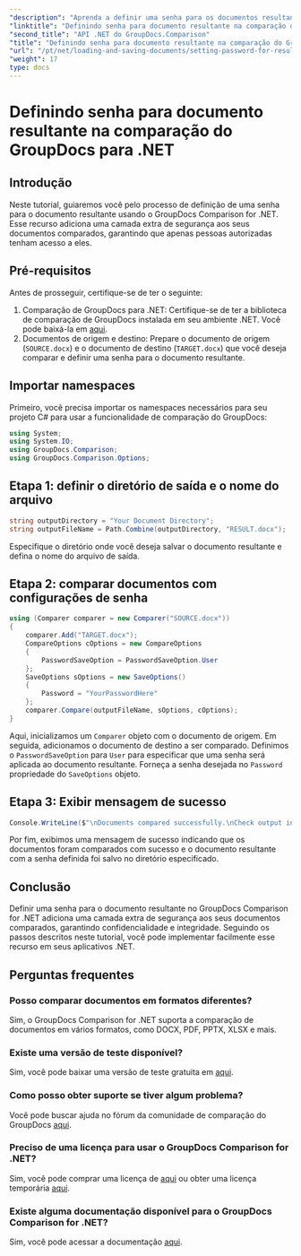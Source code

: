 ```yaml
---
"description": "Aprenda a definir uma senha para os documentos resultantes no GroupDocs Comparison for .NET. Aumente a segurança e proteja seus arquivos comparados."
"linktitle": "Definindo senha para documento resultante na comparação do GroupDocs para .NET"
"second_title": "API .NET do GroupDocs.Comparison"
"title": "Definindo senha para documento resultante na comparação do GroupDocs para .NET"
"url": "/pt/net/loading-and-saving-documents/setting-password-for-resultant-document/"
"weight": 17
type: docs
---
```

# Definindo senha para documento resultante na comparação do GroupDocs para .NET

## Introdução
Neste tutorial, guiaremos você pelo processo de definição de uma senha para o documento resultante usando o GroupDocs Comparison for .NET. Esse recurso adiciona uma camada extra de segurança aos seus documentos comparados, garantindo que apenas pessoas autorizadas tenham acesso a eles.
## Pré-requisitos
Antes de prosseguir, certifique-se de ter o seguinte:
1. Comparação de GroupDocs para .NET: Certifique-se de ter a biblioteca de comparação de GroupDocs instalada em seu ambiente .NET. Você pode baixá-la em [aqui](https://releases.groupdocs.com/comparison/net/).
2. Documentos de origem e destino: Prepare o documento de origem (`SOURCE.docx`) e o documento de destino (`TARGET.docx`) que você deseja comparar e definir uma senha para o documento resultante.

## Importar namespaces
Primeiro, você precisa importar os namespaces necessários para seu projeto C# para usar a funcionalidade de comparação do GroupDocs:
```csharp
using System;
using System.IO;
using GroupDocs.Comparison;
using GroupDocs.Comparison.Options;
```
## Etapa 1: definir o diretório de saída e o nome do arquivo
```csharp
string outputDirectory = "Your Document Directory";
string outputFileName = Path.Combine(outputDirectory, "RESULT.docx");
```
Especifique o diretório onde você deseja salvar o documento resultante e defina o nome do arquivo de saída.
## Etapa 2: comparar documentos com configurações de senha
```csharp
using (Comparer comparer = new Comparer("SOURCE.docx"))
{
    comparer.Add("TARGET.docx");
    CompareOptions cOptions = new CompareOptions
    {
        PasswordSaveOption = PasswordSaveOption.User
    };
    SaveOptions sOptions = new SaveOptions()
    {
        Password = "YourPasswordHere"
    };
    comparer.Compare(outputFileName, sOptions, cOptions);
}
```
Aqui, inicializamos um `Comparer` objeto com o documento de origem. Em seguida, adicionamos o documento de destino a ser comparado. Definimos o `PasswordSaveOption` para `User` para especificar que uma senha será aplicada ao documento resultante. Forneça a senha desejada no `Password` propriedade do `SaveOptions` objeto.
## Etapa 3: Exibir mensagem de sucesso
```csharp
Console.WriteLine($"\nDocuments compared successfully.\nCheck output in {outputDirectory}.");
```
Por fim, exibimos uma mensagem de sucesso indicando que os documentos foram comparados com sucesso e o documento resultante com a senha definida foi salvo no diretório especificado.

## Conclusão
Definir uma senha para o documento resultante no GroupDocs Comparison for .NET adiciona uma camada extra de segurança aos seus documentos comparados, garantindo confidencialidade e integridade. Seguindo os passos descritos neste tutorial, você pode implementar facilmente esse recurso em seus aplicativos .NET.
## Perguntas frequentes
### Posso comparar documentos em formatos diferentes?
Sim, o GroupDocs Comparison for .NET suporta a comparação de documentos em vários formatos, como DOCX, PDF, PPTX, XLSX e mais.
### Existe uma versão de teste disponível?
Sim, você pode baixar uma versão de teste gratuita em [aqui](https://releases.groupdocs.com/).
### Como posso obter suporte se tiver algum problema?
Você pode buscar ajuda no fórum da comunidade de comparação do GroupDocs [aqui](https://forum.groupdocs.com/c/comparison/12).
### Preciso de uma licença para usar o GroupDocs Comparison for .NET?
Sim, você pode comprar uma licença de [aqui](https://purchase.groupdocs.com/buy) ou obter uma licença temporária [aqui](https://purchase.groupdocs.com/temporary-license/).
### Existe alguma documentação disponível para o GroupDocs Comparison for .NET?
Sim, você pode acessar a documentação [aqui](https://tutorials.groupdocs.com/comparison/net/).